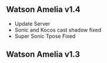 ## Watson Amelia v1.4
- Update Server
- Sonic and Kocos cast shadow fixed
- Super Sonic Tpose Fixed

## Watson Amelia v1.3
